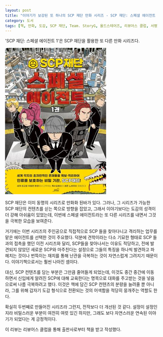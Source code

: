 ```yaml
---
layout: post
title: "이야기가 보강된 또 하나의 SCP 재단 만화 시리즈 - SCP 재단: 스페셜 에이전트 1"
category: 도서
tags: [책, 만화, 도감, SCP 재단, Team. StoryG, 올드스테어즈, 리뷰어스 클럽, 서평]
---
```


'SCP 재단: 스페셜 에이전트 1'은
SCP 재단을 활용한 또 다른 만화 시리즈다.

![표지](/images/book/scp-foundation-special-agent-1-comic-book-h480.jpg)

SCP 재단은 이미 동명의 시리즈로 만화화 된바가 있다.
그러나, 그 시리즈가 가능한 SCP 재단의 컨텐츠를 싣는 쪽으로 방향을 잡았고,
그래서 이야기보다는 도감의 성격이 더 강해 아쉬움이 있었는데,
이번에 스페셜 에이전트라는 또 다른 시리즈를 내면서 그것을 극복한 모습을 보여준다.

거기에는 이번 시리즈의 주인공으로
직접적으로 SCP 들을 찾아다니고 격리하는 업무를 맡은 에이전트를 선택한 것이 주요했다.
덕분에 견학이라는 다소 기묘한 형태로 SCP 들과의 접촉을 했던 이전 시리즈와 달리,
SCP들을 찾아나서는 이유도 적당하고,
전에 발견되지 않았던 새로운 SCP와 마주친다는 설정으로 그들의 특징을 하나씩 발견하고 파헤치는 것이나
번뜩이는 재치를 통해 난관을 극복하는 것이 자연스럽게 그려지기 때문이다.
이야기책으로서는 훨씬 나아진 셈이다.

대신, SCP 컨텐츠를 담는 부분은 그만큼 줄어들게 되었는데,
이것도 중간 중간에 이동하면서 신입에게 알려진 SCP에 대해 교육한다는 명목으로
대화를 주고받는 것을 넣음으로써 나름 극복하려고 했다.
이것은 책에 담긴 SCP 컨텐츠의 분량을 늘려줄 뿐 아니라,
그를 위해 갑자기 도감 형식으로 전환되는 것의 어색함을 적당히 뭉개주는 역할도 한다.

확실히 두번째로 만들어진 시리즈라 그런지, 전작보다 더 개선된 것 같다.
설정이 설정인지라 비밀스러운 부분이 여전히 여럿 있긴 하지만,
그래도 보다 자연스러운 연속된 이야기가 되었다는 게 긍정적이다.



<div class="im im-info">
이 리뷰는 리뷰어스 클럽을 통해 출판사로부터 책을 받고 작성했다.
</div>
